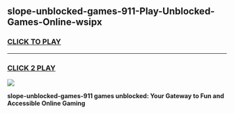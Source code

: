 
## slope-unblocked-games-911-Play-Unblocked-Games-Online-wsipx
<h3>
<a href="https://premium76.site?title=slope-unblocked-games-911&ref=25A">CLICK TO PLAY</a></h3>
<hr>

<h3>
<a href="https://premium76.site?title=slope-unblocked-games-911&ref=25A">CLICK 2 PLAY</a>
  
</h3>

<a href="https://premium76.site?title=slope-unblocked-games-911&ref=25A"><img src="https://clearcache.store/games.png"></a>


**slope-unblocked-games-911 games unblocked: Your Gateway to Fun and Accessible Online Gaming**
